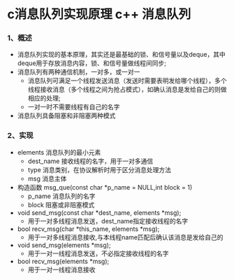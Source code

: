 # c消息队列实现原理 c++ 消息队列
### 1、概述
- 消息队列实现的基本原理，其实还是最基础的锁、和信号量以及deque，其中deque用于存放消息内容，锁、和信号量做线程间同步;
- 消息队列有两种通信机制，一对多，或一对一
  - 消息队列可满足一个线程发送消息（发送时需要表明发给哪个线程），多个线程接收消息（多个线程之间为抢占模式），如确认消息是发给自己的则做相应的处理;
  - 一对一时不需要线程有自己的名字
- 消息队列具备阻塞和非阻塞两种模式
### 2、实现
- elements 消息队列的最小元素
  - dest_name 接收线程的名字，用于一对多通信
  - type 消息类别，在协议解析时用于区分消息处理方法
  - msg 消息主体
- 构造函数 msg_que(const char *p_name = NULL,int block = 1)
  - p_name 消息队列的名字
  - block 阻塞或非阻塞模式
- void send_msg(const char *dest_name, elements *msg);
  - 用于一对多线程消息发送，dest_name指定接收线程的名字
- bool recv_msg(char *this_name, elements *msg);
  - 用于一对多线程消息接收,与本线程name匹配后确认该消息是发给自己的
- void send_msg(elements *msg);
  - 用于一对一线程消息发送，不必指定接收线程的名字
- bool recv_msg(elements *msg);
  - 用于一对一线程消息接收
